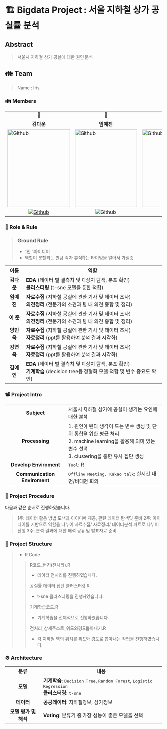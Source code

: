 # 🏗️ Bigdata Project : 서울 지하철 상가 공실률 분석

## Abstract
> 서울시 지하철 상가 공실에 대한 원인 분석

<h2> 👪 Team </h2>

> Name : Iris

<h3> 👪 Members </h3>
<table>
  <tr>
    <td> <div align=center> 👑 </div> </td>
    <td> <div align=center> 👑 </div> </td>
    <td> <div align=center>  1 </div> </td>
    <td> <div align=center>  2 </div> </td>
    <td> <div align=center>  3 </div> </td>
    <td> <div align=center>  4 </div> </td>
  </tr>
  <tr>
    <td> <div align=center> <b>김다운</b> </div> </td>
    <td> <div align=center> <b>임예진</b> </div> </td>
    <td> <div align=center> <b>이  준</b> </div> </td>
    <td> <div align=center> <b>양민욱</b> </div> </td>
    <td> <div align=center> <b>강연욱</b> </div> </td>
    <td> <div align=center> <b>김예인</b> </div> </td>
  </tr>
  <tr>
    <td> <img alt="Github" src ="https://github.com/kingwangzzang1234/conventional-repo/assets/76687996/d42700ee-f03c-4790-9f5d-bf56e0033985" width="200" height="250"/> </td>
    <td> <img alt="Github" src ="https://github.com/kingwangzzang1234/conventional-repo/assets/76687996/9e2104c9-a0dc-458f-b626-95833b34b416" width="200" height="250"/> </td>
    <td> <img alt="Github" src ="https://github.com/kingwangzzang1234/conventional-repo/assets/76687996/c36ab7cc-10fa-4739-b8b7-a4e9066b330f" width="200" height="250"/> </td>
    <td> <img alt="Github" src ="https://github.com/kingwangzzang1234/conventional-repo/assets/76687996/094b39ee-40a0-41b6-a12e-785dd7c8c9ca" width="200" height="250"/> </td>
    <td> <img alt="Github" src ="https://github.com/kingwangzzang1234/conventional-repo/assets/76687996/202d2c20-9b3a-4ae8-a9a8-1a531cd79ddd" width="200" height="250"/> </td>
    <td> <img alt="Github" src ="https://github.com/kingwangzzang1234/conventional-repo/assets/76687996/ffcde24e-4d8a-45c2-8f1e-7f44aad0cc6e" width="200" height="250"/> </td>
  </tr>
  <tr>
    <td> <div align=center> <a href="https://github.com/Daw-ny"> <img alt="Github" src ="https://img.shields.io/badge/Github-181717.svg?&style=plastic&logo=Github&logoColor=white"/> </div> </td>
    <td> <div align=center> <img alt="Github" src ="https://img.shields.io/badge/Github-181717.svg?&style=plastic&logo=Github&logoColor=white"/> </div> </td>
    <td> <div align=center> <img alt="Github" src ="https://img.shields.io/badge/Github-181717.svg?&style=plastic&logo=Github&logoColor=white"/> </div> </td>
    <td> <div align=center> <img alt="Github" src ="https://img.shields.io/badge/Github-181717.svg?&style=plastic&logo=Github&logoColor=white"/> </div> </td>
    <td> <div align=center> <img alt="Github" src ="https://img.shields.io/badge/Github-181717.svg?&style=plastic&logo=Github&logoColor=white"/> </div> </td>
    <td> <div align=center> <img alt="Github" src ="https://img.shields.io/badge/Github-181717.svg?&style=plastic&logo=Github&logoColor=white"/> </div> </td>
  </tr>
</table>

<h3> 🛑 Role & Rule </h3>

> ### Ground Rule
> - 1인 1아이디어
> - 역할이 분할되는 만큼 각자 휴식하는 타이밍을 알아서 가질것


<table>
  <tr>
    <td> <div align=center> <b> 이름 </b> </div> </td>
    <td> <div align=center> <b> 역할 </b> </div> </td>
  </tr>
  <tr>
    <td> <div align=center> <b> 김다운 </b> </div> </td>
    <td> <b>EDA </b>(데이터 별 결측치 및 이상치 탐색, 분포 확인)</br>
         <b>클러스터링 </b>(t-sne 모델을 통한 적합)  </td>
  </tr>
  <tr>
    <td> <div align=center> <b> 임예진 </b> </div> </td>
    <td> <b>자료수집 </b>(지하철 공실에 관한 기사 및 데이터 조사) </br> 
         <b>의견정리 </b>(전문가의 소견과 팀 내 의견 종합 및 정리) </td>
  </tr>
  <tr>
    <td> <div align=center> <b> 이  준 </b> </div> </td>
    <td> <b>자료수집 </b>(지하철 공실에 관한 기사 및 데이터 조사) </br> 
         <b>의견정리 </b>(전문가의 소견과 팀 내 의견 종합 및 정리) </td>
  </tr>
  <tr>
    <td> <div align=center> <b> 양민욱 </b> </div> </td>
    <td> <b>자료수집 </b>(지하철 공실에 관한 기사 및 데이터 조사) </br> 
         <b>자료정리 </b>(ppt를 활용하여 분석 결과 시각화) </td>
  </tr>
  <tr>
    <td> <div align=center> <b> 강연욱 </b> </div> </td>
    <td> <b>자료수집 </b>(지하철 공실에 관한 기사 및 데이터 조사) </br> 
         <b>자료정리 </b>(ppt를 활용하여 분석 결과 시각화) </td>
  </tr>
  <tr>
    <td> <div align=center> <b> 김예인 </b> </div> </td>
    <td> <b>EDA </b>(데이터 별 결측치 및 이상치 탐색, 분포 확인)</br>
         <b>기계학습 </b>(decision tree등 정형화 모델 적합 및 변수 중요도 확인)  </td>
  </tr>
</table>

<h3> 📽️ Project Intro </h3>

<table>
  <tr>
    <td> <div align=center> <b> Subject </b> </div> </td>
    <td> 서울시 지하철 상가에 공실이 생기는 요인에 대한 분석 </td>
  </tr>
  <tr>
    <td> <div align=center> <b> Processing </b> </div> </td>
    <td> 1. 원인이 된다 생각이 드는 변수 생성 및 단위 통합을 위한 평균 처리 </br>
  2. machine learning을 활용해 의미 있는 변수 선택 </br>
  3. clustering을 통한 유사 집단 생성
  </td>
  </tr>
  <tr>
    <td> <div align=center> <b> Develop Enviroment </b> </div> </td>
    <td> <tt>Tool</tt>: R </td>
  </tr>
  <tr>
    <td> <div align=center> <b> Communication Enviroment </b> </div> </td>
    <td> <tt>Offline Meeting, Kakao talk</tt>: 실시간 대면/비대면 회의 </td>
  </tr>
</table>

<h3> 📆 Project Procedure </h3>

다음과 같은 순서로 진행하였습니다.

> 1주: 데이터 활용 방법 도색과 아이디어 제공, 관련 데이터 탐색및 준비
> 2주: 아이디어를 기반으로 역할을 나누어 자료수집/ 자료정리/ 데이터분석 파트로 나누어 진행
> 3주: 분석 결과에 대한 해석 공유 및 발표자료 준비

<h3> 📂 Project Structure </h3>

> - R Code
>> R코드_변경(전처리).R
>> - 데이터 전처리를 진행하였습니다.
>> 
>> 공실률 데이터 집단 클러스터링.R
>> - t-sne 클러스터링을 진행하였습니다.
>>
>> 기계학습코드.R
>> - 기계학습을 전체적으로 진행하였습니다.
>>
>> 전처리_상세주소로_위도와경도뽑아내기.R
>> - 각 지하철 역의 위치를 위도와 경도로 뽑아내는 작업을 진행하였습니다.

<h3> ⚙️ Architecture </h3>
<table>
  <tr>
    <td> <div align=center> <b> 분류 </b> </div> </td>
    <td> <div align=center> <b> 내용 </b> </div> </td>
  </tr>
  <tr>
    <td> <div align=center> <b> 모델 </b> </div> </td>
    <td> <b>기계학습</b>: <tt>Decision Tree</tt>, <tt>Random Forest</tt>, <tt>Logistic Regression</tt></br>
         <b>클러스터링</b>: <tt>t-sne</tt> </td>
  </tr>
  <tr>
    <td> <div align=center> <b> 데이터 </b> </div> </td>
    <td> <b>공공데이터</b>: 지하철정보, 상가정보 </td>
  </tr>
  <tr>
    <td> <div align=center> <b> 모델 평가 및 해석 </b> </div> </td>
    <td> <b>Voting</b>: 분류기 중 가장 성능이 좋은 모델을 선택 </td>
  </tr>
</table>




